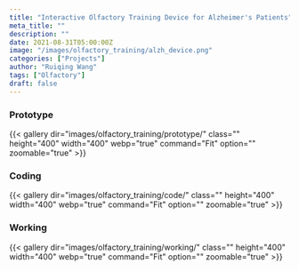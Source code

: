 ```yaml
---
title: "Interactive Olfactory Training Device for Alzheimer's Patients"
meta_title: ""
description: ""
date: 2021-08-31T05:00:00Z
image: "/images/olfactory_training/alzh_device.png"
categories: ["Projects"]
author: "Ruiqing Wang"
tags: ["Olfactory"]
draft: false
---
```


### Prototype
{{< gallery dir="images/olfactory_training/prototype/" class="" height="400" width="400" webp="true" command="Fit" option="" zoomable="true" >}}

### Coding

{{< gallery dir="images/olfactory_training/code/" class="" height="400" width="400" webp="true" command="Fit" option="" zoomable="true" >}}

### Working

{{< gallery dir="images/olfactory_training/working/" class="" height="400" width="400" webp="true" command="Fit" option="" zoomable="true" >}}